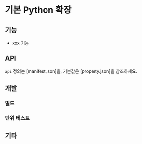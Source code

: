 # 기본 Python 확장

<!-- 확장에 대한 간단한 소개 -->

## 기능

<!-- 주요 기능 소개 -->

- xxx 기능

## API

`api` 정의는 [manifest.json]을, 기본값은 [property.json]을 참조하세요.

<!-- 추가 소개가 필요한 경우 API.md를 참조할 수 있습니다 -->

## 개발

### 빌드

<!-- 빌드 의존성 및 단계 -->

### 단위 테스트

<!-- 확장의 단위 테스트 실행 방법 -->

## 기타

<!-- 해당하는 경우 기타 사항 -->
